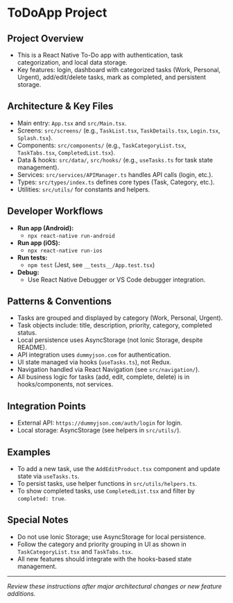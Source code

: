 # ToDoApp Project

## Project Overview
- This is a React Native To-Do app with authentication, task categorization, and local data storage.
- Key features: login, dashboard with categorized tasks (Work, Personal, Urgent), add/edit/delete tasks, mark as completed, and persistent storage.

## Architecture & Key Files
- Main entry: `App.tsx` and `src/Main.tsx`.
- Screens: `src/screens/` (e.g., `TaskList.tsx`, `TaskDetails.tsx`, `Login.tsx`, `Splash.tsx`).
- Components: `src/components/` (e.g., `TaskCategoryList.tsx`, `TaskTabs.tsx`, `CompletedList.tsx`).
- Data & hooks: `src/data/`, `src/hooks/` (e.g., `useTasks.ts` for task state management).
- Services: `src/services/APIManager.ts` handles API calls (login, etc.).
- Types: `src/types/index.ts` defines core types (Task, Category, etc.).
- Utilities: `src/utils/` for constants and helpers.

## Developer Workflows
- **Run app (Android):**
  - `npx react-native run-android`
- **Run app (iOS):**
  - `npx react-native run-ios`
- **Run tests:**
  - `npm test` (Jest, see `__tests__/App.test.tsx`)
- **Debug:**
  - Use React Native Debugger or VS Code debugger integration.

## Patterns & Conventions
- Tasks are grouped and displayed by category (Work, Personal, Urgent).
- Task objects include: title, description, priority, category, completed status.
- Local persistence uses AsyncStorage (not Ionic Storage, despite README).
- API integration uses `dummyjson.com` for authentication.
- UI state managed via hooks (`useTasks.ts`), not Redux.
- Navigation handled via React Navigation (see `src/navigation/`).
- All business logic for tasks (add, edit, complete, delete) is in hooks/components, not services.

## Integration Points
- External API: `https://dummyjson.com/auth/login` for login.
- Local storage: AsyncStorage (see helpers in `src/utils/`).

## Examples
- To add a new task, use the `AddEditProduct.tsx` component and update state via `useTasks.ts`.
- To persist tasks, use helper functions in `src/utils/helpers.ts`.
- To show completed tasks, use `CompletedList.tsx` and filter by `completed: true`.

## Special Notes
- Do not use Ionic Storage; use AsyncStorage for local persistence.
- Follow the category and priority grouping in UI as shown in `TaskCategoryList.tsx` and `TaskTabs.tsx`.
- All new features should integrate with the hooks-based state management.

---
_Review these instructions after major architectural changes or new feature additions._
